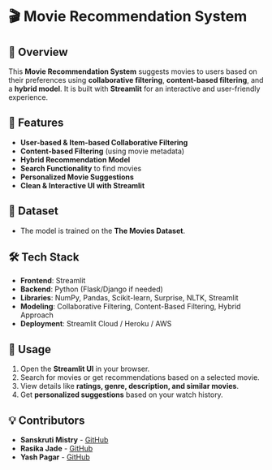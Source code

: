 # 🎬 Movie Recommendation System

## 📌 Overview
This **Movie Recommendation System** suggests movies to users based on their preferences using **collaborative filtering**, **content-based filtering**, and a **hybrid model**. It is built with **Streamlit** for an interactive and user-friendly experience.

## 🚀 Features
- **User-based & Item-based Collaborative Filtering**
- **Content-based Filtering** (using movie metadata)
- **Hybrid Recommendation Model**
- **Search Functionality** to find movies
- **Personalized Movie Suggestions**
- **Clean & Interactive UI with Streamlit**

## 📂 Dataset
- The model is trained on the **The Movies Dataset**.

## 🛠 Tech Stack
- **Frontend**: Streamlit
- **Backend**: Python (Flask/Django if needed)
- **Libraries**: NumPy, Pandas, Scikit-learn, Surprise, NLTK, Streamlit
- **Modeling**: Collaborative Filtering, Content-Based Filtering, Hybrid Approach
- **Deployment**: Streamlit Cloud / Heroku / AWS


## 🎥 Usage
1. Open the **Streamlit UI** in your browser.
2. Search for movies or get recommendations based on a selected movie.
3. View details like **ratings, genre, description, and similar movies**.
4. Get **personalized suggestions** based on your watch history.


## 💡 Contributors
- **Sanskruti Mistry** - [GitHub](https://github.com/Sanskruti2209)
- **Rasika Jade** - [GitHub](https://github.com/RasikaJade1)
- **Yash Pagar** - [GitHub](https://github.com/Yashpagar)

